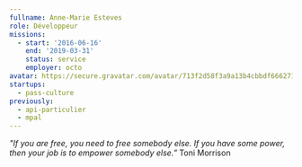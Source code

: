 ```yaml
---
fullname: Anne-Marie Esteves
role: Développeur
missions:
  - start: '2016-06-16'
    end: '2019-03-31'
    status: service
    employer: octo
avatar: https://secure.gravatar.com/avatar/713f2d58f3a9a13b4cbbdf6662718f19?size=512
startups:
  - pass-culture
previously:
  - api-particulier
  - mpal
---
```


*"If you are free, you need to free somebody else. If you have some power, then your job is to empower somebody else.”*
Toni Morrison
